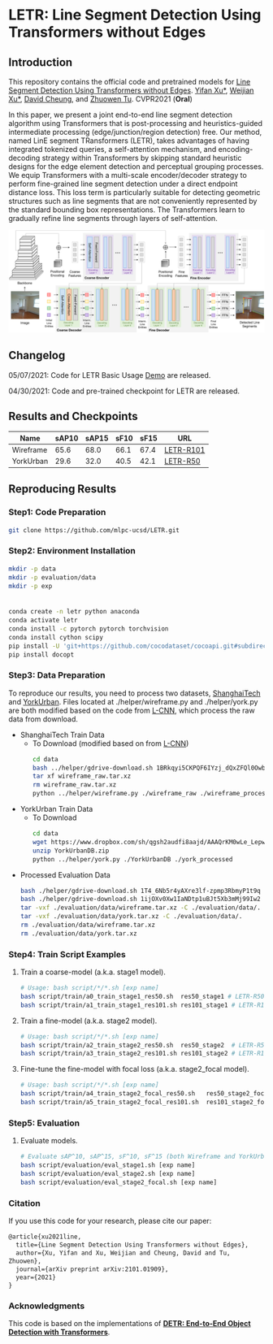 # LETR: Line Segment Detection Using Transformers without Edges

## Introduction 
This repository contains the official code and pretrained models for [Line Segment Detection Using Transformers without Edges](https://arxiv.org/abs/2101.01909). [Yifan Xu*](https://yfxu.com/), [Weijian Xu*](https://weijianxu.com/), [David Cheung](https://github.com/sawsa307), and [Zhuowen Tu](https://pages.ucsd.edu/~ztu/). CVPR2021 (**Oral**)

In this paper, we present a joint end-to-end line segment detection algorithm using Transformers that is post-processing and heuristics-guided intermediate processing (edge/junction/region detection) free. Our method, named LinE segment TRansformers (LETR), takes advantages of having integrated tokenized queries, a self-attention mechanism, and encoding-decoding strategy within Transformers by skipping standard heuristic designs for the edge element detection and perceptual grouping processes. We equip Transformers with a multi-scale encoder/decoder strategy to perform fine-grained line segment detection under a direct endpoint distance loss. This loss term is particularly suitable for detecting geometric structures such as line segments that are not conveniently represented by the standard bounding box representations. The Transformers learn to gradually refine line segments through layers of self-attention. 

<img src="figures/pipeline.svg" alt="Model Pipeline" width="720" />


## Changelog
05/07/2021: Code for LETR Basic Usage [Demo](https://github.com/mlpc-ucsd/LETR/blob/master/src/demo_letr.ipynb) are released. 

04/30/2021: Code and pre-trained checkpoint for LETR are released. 

## Results and Checkpoints


| Name | sAP10 | sAP15 | sF10 | sF15 | URL|
| --- | --- | --- | --- | --- |--- |
| Wireframe | 65.6 | 68.0 | 66.1 | 67.4 | [LETR-R101](https://vcl.ucsd.edu/letr/checkpoints/res101/res101_stage2_focal.zip) |
| YorkUrban | 29.6 | 32.0 | 40.5 | 42.1 | [LETR-R50](https://vcl.ucsd.edu/letr/checkpoints/res50/res50_stage2_focal.zip) |

## Reproducing Results

### Step1: Code Preparation
```bash
git clone https://github.com/mlpc-ucsd/LETR.git
```

### Step2: Environment Installation

```bash
mkdir -p data
mkdir -p evaluation/data
mkdir -p exp


conda create -n letr python anaconda
conda activate letr
conda install -c pytorch pytorch torchvision
conda install cython scipy
pip install -U 'git+https://github.com/cocodataset/cocoapi.git#subdirectory=PythonAPI'
pip install docopt
```

### Step3: Data Preparation
To reproduce our results, you need to process two datasets, [ShanghaiTech](https://github.com/huangkuns/wireframe) and [YorkUrban](https://www.elderlab.yorku.ca/resources/york-urban-line-segment-database-information/). Files located at ./helper/wireframe.py and ./helper/york.py are both modified based on the code from [L-CNN](https://github.com/zhou13/lcnn), which process the raw data from download.

- ShanghaiTech Train Data
    - To Download (modified based on from [L-CNN](https://github.com/zhou13/lcnn))
        ```bash
        cd data
        bash ../helper/gdrive-download.sh 1BRkqyi5CKPQF6IYzj_dQxZFQl0OwbzOf wireframe_raw.tar.xz
        tar xf wireframe_raw.tar.xz
        rm wireframe_raw.tar.xz
        python ../helper/wireframe.py ./wireframe_raw ./wireframe_processed

        ```
- YorkUrban Train Data
    - To Download  
        ```bash
        cd data
        wget https://www.dropbox.com/sh/qgsh2audfi8aajd/AAAQrKM0wLe_LepwlC1rzFMxa/YorkUrbanDB.zip
        unzip YorkUrbanDB.zip 
        python ../helper/york.py ./YorkUrbanDB ./york_processed
        
        ```
- Processed Evaluation Data
    ```bash
    bash ./helper/gdrive-download.sh 1T4_6Nb5r4yAXre3lf-zpmp3RbmyP1t9q ./evaluation/data/wireframe.tar.xz
    bash ./helper/gdrive-download.sh 1ijOXv0Xw1IaNDtp1uBJt5Xb3mMj99Iw2 ./evaluation/data/york.tar.xz
    tar -vxf ./evaluation/data/wireframe.tar.xz -C ./evaluation/data/.
    tar -vxf ./evaluation/data/york.tar.xz -C ./evaluation/data/.
    rm ./evaluation/data/wireframe.tar.xz
    rm ./evaluation/data/york.tar.xz
    ```

### Step4: Train Script Examples
1. Train a coarse-model (a.k.a. stage1 model).
    ```bash
    # Usage: bash script/*/*.sh [exp name]
    bash script/train/a0_train_stage1_res50.sh  res50_stage1 # LETR-R50  
    bash script/train/a1_train_stage1_res101.sh res101_stage1 # LETR-R101 
    ```

2. Train a fine-model (a.k.a. stage2 model).
    ```bash
    # Usage: bash script/*/*.sh [exp name]
    bash script/train/a2_train_stage2_res50.sh  res50_stage2  # LETR-R50
    bash script/train/a3_train_stage2_res101.sh res101_stage2 # LETR-R101 
    ```

3. Fine-tune the fine-model with focal loss (a.k.a. stage2_focal model).
    ```bash
    # Usage: bash script/*/*.sh [exp name]
    bash script/train/a4_train_stage2_focal_res50.sh   res50_stage2_focal # LETR-R50
    bash script/train/a5_train_stage2_focal_res101.sh  res101_stage2_focal # LETR-R101 
    ```

### Step5: Evaluation

1. Evaluate models.
    ```bash
    # Evaluate sAP^10, sAP^15, sF^10, sF^15 (both Wireframe and YorkUrban datasets).
    bash script/evaluation/eval_stage1.sh [exp name]
    bash script/evaluation/eval_stage2.sh [exp name]
    bash script/evaluation/eval_stage2_focal.sh [exp name]
    ```

### Citation

If you use this code for your research, please cite our paper:
```
@article{xu2021line,
  title={Line Segment Detection Using Transformers without Edges},
  author={Xu, Yifan and Xu, Weijian and Cheung, David and Tu, Zhuowen},
  journal={arXiv preprint arXiv:2101.01909},
  year={2021}
}
```
### Acknowledgments

This code is based on the implementations of [**DETR: End-to-End Object Detection with Transformers**](https://github.com/facebookresearch/detr). 
